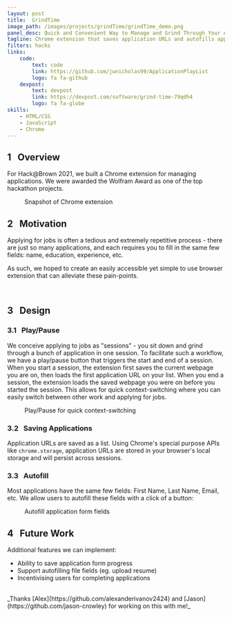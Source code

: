 ```yaml
---
layout: post
title:  GrindTime
image_path: /images/projects/grindTime/grindTime_demo.png
panel_desc: Quick and Convenient Way to Manage and Grind Through Your Applications
tagline: Chrome extension that saves application URLs and autofills applications for configured fields  
filters: hacks
links:
    code: 
        text: code
        link: https://github.com/jwnicholas99/ApplicationPlayList
        logo: fa fa-github
    devpost:
        text: devpost
        link: https://devpost.com/software/grind-time-79qdh4
        logo: fa fa-globe
skills:
    - HTML/CSS
    - JavaScript
    - Chrome
---
```


## 1&nbsp;&nbsp;&nbsp;Overview
For Hack@Brown 2021, we built a Chrome extension for managing applications. We were awarded the Wolfram Award as one of the top hackathon projects.

<figure class="lazyload">
    <img class="responsive-image lazyload" data-src="/images/projects/grindTime/grindTime_demo.png">
    <figcaption>
        Snapshot of Chrome extension
    </figcaption>
</figure>

## 2&nbsp;&nbsp;&nbsp;Motivation
Applying for jobs is often a tedious and extremely repetitive process - there are just so many applications, and each requires you to fill in the same few fields: name, education, experience, etc.

As such, we hoped to create an easily accessible yet simple to use browser extension that can alleviate these pain-points.

<br>

## 3&nbsp;&nbsp;&nbsp;Design
### 3.1&nbsp;&nbsp;&nbsp;Play/Pause
We conceive applying to jobs as "sessions" - you sit down and grind through a bunch of application in one session. To facilitate such a workflow, we have a play/pause button that triggers the start and end of a session. When you start a session, the extension first saves the current webpage you are on, then loads the first application URL on your list. When you end a session, the extension loads the saved webpage you were on before you started the session. This allows for quick context-switching where you can easily switch between other work and applying for jobs.

<figure class="lazyload">
    <img class="responsive-image lazyload large" data-src="/images/projects/grindTime/play_pause.gif">
    <figcaption>
        Play/Pause for quick context-switching
    </figcaption>
</figure>

### 3.2&nbsp;&nbsp;&nbsp;Saving Applications
Application URLs are saved as a list. Using Chrome's special purpose APIs like <code>chrome.storage</code>, application URLs are stored in your browser's local storage and will persist across sessions. 

### 3.3&nbsp;&nbsp;&nbsp;Autofill
Most applications have the same few fields: First Name, Last Name, Email, etc. We allow users to autofill these fields with a click of a button:

<figure class="lazyload">
    <img class="responsive-image lazyload large" data-src="/images/projects/grindTime/autofill.gif">
    <figcaption>
        Autofill application form fields
    </figcaption>
</figure>

## 4&nbsp;&nbsp;&nbsp;Future Work
Additional features we can implement:
* Ability to save application form progress
* Support autofilling file fields (eg. upload resume)
* Incentivising users for completing applications

<br>
_Thanks [Alex](https://github.com/alexanderivanov2424) and [Jason](https://github.com/jason-crowley) for working on this with me!_
